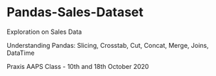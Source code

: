 # Pandas-Sales-Dataset

Exploration on Sales Data

Understanding Pandas: Slicing, Crosstab, Cut, Concat, Merge, Joins, DataTime

Praxis AAPS Class - 10th and 18th October 2020
